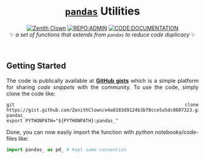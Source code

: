 <div align = "center">

# [`pandas`](https://pandas.pydata.org/) Utilities

[![Zenith Clown](https://img.shields.io/badge/🧠-Debmalya_Pramanik-blue)](https://zenithclown.github.io/)
[![REPO:ADMIN](https://img.shields.io/badge/👔-ZenithClown-2A8542)](https://github.com/ZenithClown)
[![CODE:DOCUMENTATION](https://img.shields.io/badge/👔-DOCS-42F5DD)](https://zenithclown.github.io/code/modules/docs/_build/html/pandas_utils.html)
<br>
✨ *a set of functions that extends from <code>pandas</code> to reduce code duplicacy* ✨

</div>

<br>

<div align = "justify">

## Getting Started

The code is publically available at [**GitHub gists**](https://gist.github.com/ZenithClown) which is a simple platform for sharing *code snippets* with the community. To use the code, simply clone the code like:

```shell
git clone https://gist.github.com/ZenithClown/e4a0183d9124b3b78cce5a5dc8607323.git pandas_
export PYTHONPATH="${PYTHONPATH}:pandas_"
```

Done, you can now easily import the function with *python* notebooks/code-files like:

```python
import pandas_ as pd_ # kept same convention
```

</div>